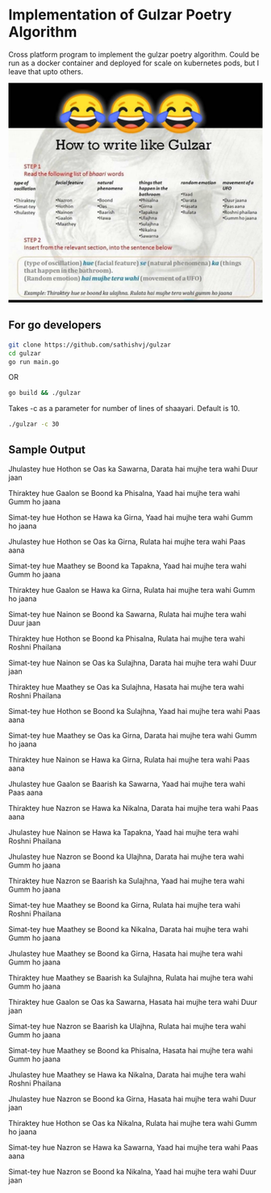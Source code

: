 # Implementation of Gulzar Poetry Algorithm

Cross platform program to implement the gulzar poetry algorithm.  Could be run as a docker container and deployed for scale on kubernetes pods, but I leave that upto others.

![Algorithm explanation](algo-explanation.jpeg)

## For go developers

```bash
git clone https://github.com/sathishvj/gulzar
cd gulzar
go run main.go
```

OR

```bash
go build && ./gulzar
```

Takes -c as a parameter for number of lines of shaayari.  Default is 10.

```bash
./gulzar -c 30
```

## Sample Output

Jhulastey hue Hothon se Oas ka Sawarna,
Darata hai mujhe tera wahi Duur jaan

Thiraktey hue Gaalon se Boond ka Phisalna,
Yaad hai mujhe tera wahi Gumm ho jaana

Simat-tey hue Hothon se Hawa ka Girna,
Yaad hai mujhe tera wahi Gumm ho jaana

Jhulastey hue Hothon se Oas ka Girna,
Rulata hai mujhe tera wahi Paas aana

Simat-tey hue Maathey se Boond ka Tapakna,
Yaad hai mujhe tera wahi Gumm ho jaana

Thiraktey hue Gaalon se Hawa ka Girna,
Rulata hai mujhe tera wahi Gumm ho jaana

Simat-tey hue Nainon se Boond ka Sawarna,
Rulata hai mujhe tera wahi Duur jaan

Thiraktey hue Hothon se Boond ka Phisalna,
Rulata hai mujhe tera wahi Roshni Phailana

Simat-tey hue Nainon se Oas ka Sulajhna,
Darata hai mujhe tera wahi Duur jaan

Thiraktey hue Maathey se Oas ka Sulajhna,
Hasata hai mujhe tera wahi Roshni Phailana

Simat-tey hue Hothon se Boond ka Sulajhna,
Yaad hai mujhe tera wahi Paas aana

Simat-tey hue Maathey se Oas ka Girna,
Darata hai mujhe tera wahi Gumm ho jaana

Thiraktey hue Nainon se Hawa ka Girna,
Rulata hai mujhe tera wahi Paas aana

Jhulastey hue Gaalon se Baarish ka Sawarna,
Yaad hai mujhe tera wahi Paas aana

Thiraktey hue Nazron se Hawa ka Nikalna,
Darata hai mujhe tera wahi Paas aana

Jhulastey hue Nainon se Hawa ka Tapakna,
Yaad hai mujhe tera wahi Roshni Phailana

Jhulastey hue Nazron se Boond ka Ulajhna,
Darata hai mujhe tera wahi Gumm ho jaana

Thiraktey hue Nazron se Baarish ka Sulajhna,
Yaad hai mujhe tera wahi Gumm ho jaana

Simat-tey hue Maathey se Boond ka Girna,
Rulata hai mujhe tera wahi Roshni Phailana

Simat-tey hue Maathey se Boond ka Nikalna,
Darata hai mujhe tera wahi Gumm ho jaana

Jhulastey hue Maathey se Boond ka Girna,
Hasata hai mujhe tera wahi Gumm ho jaana

Thiraktey hue Maathey se Baarish ka Sulajhna,
Rulata hai mujhe tera wahi Gumm ho jaana

Thiraktey hue Gaalon se Oas ka Sawarna,
Hasata hai mujhe tera wahi Duur jaan

Simat-tey hue Nazron se Baarish ka Ulajhna,
Rulata hai mujhe tera wahi Gumm ho jaana

Simat-tey hue Maathey se Boond ka Phisalna,
Hasata hai mujhe tera wahi Gumm ho jaana

Jhulastey hue Maathey se Hawa ka Nikalna,
Darata hai mujhe tera wahi Roshni Phailana

Jhulastey hue Nazron se Boond ka Girna,
Hasata hai mujhe tera wahi Duur jaan

Thiraktey hue Hothon se Oas ka Nikalna,
Rulata hai mujhe tera wahi Gumm ho jaana

Simat-tey hue Nazron se Hawa ka Sawarna,
Yaad hai mujhe tera wahi Paas aana

Simat-tey hue Nazron se Boond ka Nikalna,
Yaad hai mujhe tera wahi Duur jaan



